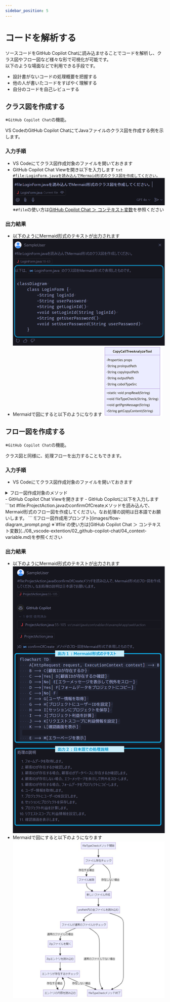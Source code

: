 ```yaml
---
sidebar_position: 5
---
```


# コードを解析する

ソースコードをGitHub Copilot Chatに読み込ませることでコードを解析し、クラス図やフロー図など様々な形で可視化が可能です。<br/>
以下のような場面などで利用できる手段です。

- 設計書がないコードの処理概要を把握する
- 他の人が書いたコードをすばやく理解する
- 自分のコードを自己レビューする

## クラス図を作成する

※`GitHub Copilot Chat`の機能。

VS CodeのGitHub Copilot ChatにてJavaファイルのクラス図を作成する例を示します。

### 入力手順

- VS Codeにてクラス図作成対象のファイルを開いておきます
- GitHub Copilot Chat Viewを開き以下を入力します
      ```txt
      #file:LoginForm.javaを読み込んでMermaid形式のクラス図を作成してください。
      ```
      ![クラス図作成用プロンプト](images/class-diagram_prompt.png)
      ※`#file`の使い方は[GitHub Copilot Chat ＞ コンテキスト変数](../08_vscode-extention/02_github-copilot-chat/04_context-variable.md)を参照ください

### 出力結果

- 以下のようにMermaid形式のテキストが出力されます
  ![出力されたクラス図（Mermaid形式のテキスト）](images/class-diagram_answer.png)
- Mermaidで図にすると以下のようになります
  ![出力されたクラス図](images/class-diagram-mermaid-style.png)

## フロー図を作成する

※`GitHub Copilot Chat`の機能。

クラス図と同様に、処理フローを出力することもできます。

<!-- markdownlint-disable MD024 -->
### 入力手順
<!-- markdownlint-enable MD024 -->

- VS Codeにてクラス図作成対象のファイルを開いておきます
<details>
  <summary>フロー図作成対象のメソッド</summary>
  ```java
  /**
   * 登録情報確認画面を表示。
   *
   * @param request HTTPリクエスト
   * @param context 実行コンテキスト
   * @return HTTPレスポンス
   */
  @InjectForm(form = ProjectForm.class, prefix = "form")
  @OnError(type = ApplicationException.class, path = "/WEB-INF/view/project/create.jsp")
  public HttpResponse confirmOfCreate(HttpRequest request, ExecutionContext context)
      ProjectForm form = context.getRequestScopedVar("form");
      if (form.hasClientId()) {
          if (!UniversalDao.exists(Client.class, "FIND_BY_CLIENT_ID",
                  new Object[] {Integer.parseInt(form.getClientId())})) {
              //補足：数値に対する自動フォーマット(自動的にカンマ編集される)を避けるため、Integerを明示的に文字列に変換している。
              throw new ApplicationException(
                      MessageUtil.createMessage(MessageLevel.ERROR, "errors.nothing.client",
                              Client.class.getSimpleName(),
                              form.getClientId()));
          }
      Project project = BeanUtil.createAndCopy(Project.class, form);
      LoginUserPrincipal userContext = SessionUtil.get(context, "userContext");
      project.setUserId(userContext.getUserId());
      SessionUtil.put(context, "project", project);
      final ProjectProfit projectProfit = new ProjectProfit(
              project.getSales(),
              project.getCostOfGoodsSold(),
              project.getSga(),
              project.getAllocationOfCorpExpenses()
      );
      context.setRequestScopedVar("profit", projectProfit);
      return new HttpResponse("/WEB-INF/view/project/confirmOfCreate.jsp");
  }
  ```
</details>
- GitHub Copilot Chat Viewを開きます
- GitHub Copilotに以下を入力します
      ```txt
      #file:ProjectAction.javaのconfirmOfCreateメソッドを読み込んで、Mermaid形式のフロー図を作成してください。なお処理の説明は日本語でお願いします。
      ```
      ![フロー図作成用プロンプト](images/flow-diagram_prompt.png)
      ※`#file`の使い方は[GitHub Copilot Chat ＞ コンテキスト変数](../08_vscode-extention/02_github-copilot-chat/04_context-variable.md)を参照ください

<!-- markdownlint-disable MD024 -->
### 出力結果
<!-- markdownlint-enable MD024 -->

- 以下のようにMermaid形式のテキストが出力されます
  ![出力されたフロー図（Marmaid形式のテキスト）](images/flow-diagram_answer.png)<br/>
- Mermaidで図にすると以下のようになります
  ![出力されたフロー図](images/flow-diagram-mermaid-style.png)

